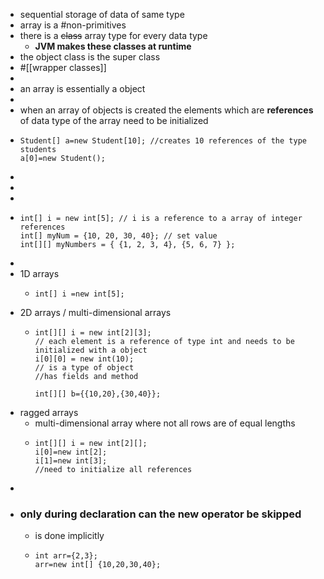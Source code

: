 - sequential storage of data of same type
- array is a #non-primitives
- there is a ~~class~~ array type for every data type
	- __JVM makes these classes at runtime__
- the object class is the super class
- #[[wrapper classes]]
-
- an array is essentially a object
-
- when an array of objects is created 
  the elements which are __references__ of data type of the array need to be initialized
- ```
  Student[] a=new Student[10]; //creates 10 references of the type students
  a[0]=new Student();
  ```
-
-
-
- ```
  int[] i = new int[5]; // i is a reference to a array of integer references
  int[] myNum = {10, 20, 30, 40}; // set value
  int[][] myNumbers = { {1, 2, 3, 4}, {5, 6, 7} };
  
  ```
-
- 1D arrays
	- ```
	  int[] i =new int[5];	
	  ```
- 2D arrays / multi-dimensional arrays
	- ```
	  int[][] i = new int[2][3];
	  // each element is a reference of type int and needs to be initialized with a object
	  i[0][0] = new int(10);
	  // is a type of object 
	  //has fields and method
	  
	  int[][] b={{10,20},{30,40}};
	  ```
- ragged arrays
	- multi-dimensional array where not all rows are of equal lengths
	- ```
	  int[][] i = new int[2][];
	  i[0]=new int[2];
	  i[1]=new int[3];
	  //need to initialize all references
	  ```
-
- ### only during declaration can the new operator be skipped
	- is done implicitly
	- ```
	  int arr={2,3};
	  arr=new int[] {10,20,30,40};
	  ```